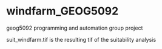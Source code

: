 # windfarm_GEOG5092
geog5092 programming and automation group project


suit_windfarm.tif is the resulting tif of the suitability analysis
